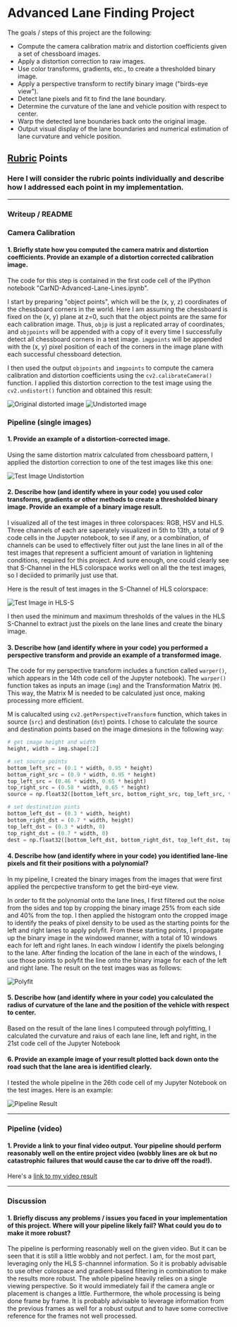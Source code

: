 
# **Advanced Lane Finding Project**

The goals / steps of this project are the following:

* Compute the camera calibration matrix and distortion coefficients given a set of chessboard images.
* Apply a distortion correction to raw images.
* Use color transforms, gradients, etc., to create a thresholded binary image.
* Apply a perspective transform to rectify binary image ("birds-eye view").
* Detect lane pixels and fit to find the lane boundary.
* Determine the curvature of the lane and vehicle position with respect to center.
* Warp the detected lane boundaries back onto the original image.
* Output visual display of the lane boundaries and numerical estimation of lane curvature and vehicle position.

[//]: # (Image References)

[image1]: ./writeup/cal_undistorted.png "Undistorted"
[image2]: ./writeup/cal_original.png "Uncalibrated"
[image3]: ./writeup/test_image_undistortion.png "Test Image Undistortion"
[image4]: ./writeup/hls_s.png "HLS-S"
[image5]: ./writeup/polyfit.png "Polyfit"
[image6]: ./writeup/lane_detection.png "Output"
[video1]: ./project_video.mp4 "Video"

## [Rubric](https://review.udacity.com/#!/rubrics/571/view) Points

### Here I will consider the rubric points individually and describe how I addressed each point in my implementation.  

---

### Writeup / README

### Camera Calibration

#### 1. Briefly state how you computed the camera matrix and distortion coefficients. Provide an example of a distortion corrected calibration image.

The code for this step is contained in the first code cell of the IPython notebook "CarND-Advanced-Lane-Lines.ipynb".

I start by preparing "object points", which will be the (x, y, z) coordinates of the chessboard corners in the world. Here I am assuming the chessboard is fixed on the (x, y) plane at z=0, such that the object points are the same for each calibration image.  Thus, `objp` is just a replicated array of coordinates, and `objpoints` will be appended with a copy of it every time I successfully detect all chessboard corners in a test image.  `imgpoints` will be appended with the (x, y) pixel position of each of the corners in the image plane with each successful chessboard detection.  

I then used the output `objpoints` and `imgpoints` to compute the camera calibration and distortion coefficients using the `cv2.calibrateCamera()` function.  I applied this distortion correction to the test image using the `cv2.undistort()` function and obtained this result: 

![Original distorted image][image2] ![Undistorted image][image1]

### Pipeline (single images)

#### 1. Provide an example of a distortion-corrected image.

Using the same distortion matrix calculated from chessboard pattern, I applied the distortion correction to one of the test images like this one:

![Test Image Undistortion][image3]

#### 2. Describe how (and identify where in your code) you used color transforms, gradients or other methods to create a thresholded binary image.  Provide an example of a binary image result.

I visualized all of the test images in three colorspaces: RGB, HSV and HLS. Three channels of each are saperately visualized in 5th to 13th, a total of 9 code cells in the Jupyter notebook, to see if any, or a combination, of channels can be used to effectively filter out just the lane lines in all of the test images that represent a sufficient amount of variation in lightening conditions, required for this project. And sure enough, one could clearly see that S-Channel in the HLS colorspace works well on all the the test images, so I deciided to primarily just use that.

Here is the result of test images in the S-Channel of HLS colorspace:

![Test Image in HLS-S][image4]

I then used the minimum and maximum thresholds of the values in the HLS S-Channel to extract just the pixels on the lane lines and create the binary image.

#### 3. Describe how (and identify where in your code) you performed a perspective transform and provide an example of a transformed image.

The code for my perspective transform includes a function called `warper()`, which appears in the 14th code cell of the Jupyter notebook). The `warper()` function takes as inputs an image (`img`) and the Transformation Matrix (`M`). This way, the Matrix M is needed to be calculated just once, making processing more efficient. 

M is calucalted using `cv2.getPerspectiveTransform` function, which takes in source (`src`) and destination (`dst`) points.  I chose to calculate the source and destination points based on the image dimesions in the following way:

```python
# get image height and width
height, width = img.shape[:2]

# set source points 
bottom_left_src = (0.1 * width, 0.95 * height)
bottom_right_src = (0.9 * width, 0.95 * height)
top_left_src = (0.46 * width, 0.65 * height)
top_right_src = (0.58 * width, 0.65 * height)
source = np.float32([bottom_left_src, bottom_right_src, top_left_src, top_right_src])

# set destination pints
bottom_left_dst = (0.3 * width, height)
bottom_right_dst = (0.7 * width, height)
top_left_dst = (0.3 * width, 0) 
top_right_dst = (0.7 * width, 0)
dest = np.float32([bottom_left_dst, bottom_right_dst, top_left_dst, top_right_dst])
```

#### 4. Describe how (and identify where in your code) you identified lane-line pixels and fit their positions with a polynomial?

In my pipeline, I created the binary images from the images that were first applied the percpective transform to get the bird-eye view.

In order to fit the polynomial onto the lane lines, I first filtered out the noise from the sides and top by cropping the binary image 25% from each side and 40% from the top. I then applied the histogram onto the cropped image to identify the peaks of pixel density to be used as the starting points for the left and right lanes to apply polyfit. From these starting points, I propagate up the binary image in the windowed manner, with a total of 10 windows each for left and right lanes. In each window I identify the pixels belonging to the lane. After finding the location of the lane in each of the windows, I use those points to polyfit the line onto the binary image for each of the left and right lane. The result on the test images was as follows:

![Polyfit][image5]

#### 5. Describe how (and identify where in your code) you calculated the radius of curvature of the lane and the position of the vehicle with respect to center.

Based on the result of the lane lines I computeed through polyfitting, I calculated the curvature and raius of each lane line,  left and right, in the 21st code cell of the Jupyter Notebook

#### 6. Provide an example image of your result plotted back down onto the road such that the lane area is identified clearly.

I tested the whole pipeline in the 26th code cell of my Jupyter Notebook on the test images. Here is an example:

![Pipeline Result][image6]

---

### Pipeline (video)

#### 1. Provide a link to your final video output.  Your pipeline should perform reasonably well on the entire project video (wobbly lines are ok but no catastrophic failures that would cause the car to drive off the road!).

Here's a [link to my video result](./project_video_result.mp4)

---

### Discussion

#### 1. Briefly discuss any problems / issues you faced in your implementation of this project.  Where will your pipeline likely fail?  What could you do to make it more robust?

The pipeline is performing reasonably well on the given video. But it can be seen that it is still a little wobbly and not perfect. I am, for the most part, leveraging only the HLS S-channnel information. So it is probably advisable to use other colospace and gradient-based filtering in combination to make the results more robust. The whole pipeline heavily relies on a single viewing perspective. So it would immediately fail if the camera angle or placement is changes a little. Furthermore, the whole processing is being done frame by frame. It is probably advisable to leverage information from the previous frames as well for a robust output and to have some corrective reference for the frames not well processed.
